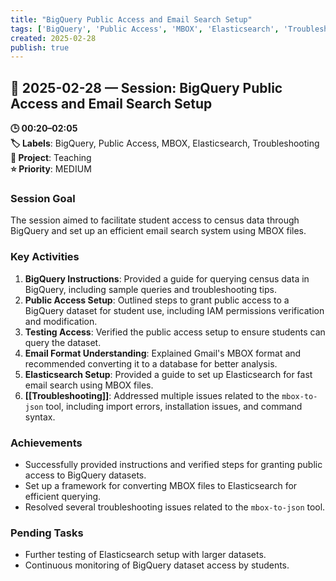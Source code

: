 ```yaml
---
title: "BigQuery Public Access and Email Search Setup"
tags: ['BigQuery', 'Public Access', 'MBOX', 'Elasticsearch', 'Troubleshooting']
created: 2025-02-28
publish: true
---
```


## 📅 2025-02-28 — Session: BigQuery Public Access and Email Search Setup

**🕒 00:20–02:05**  
**🏷️ Labels**: BigQuery, Public Access, MBOX, Elasticsearch, Troubleshooting  
**📂 Project**: Teaching  
**⭐ Priority**: MEDIUM  


### Session Goal
The session aimed to facilitate student access to census data through BigQuery and set up an efficient email search system using MBOX files.

### Key Activities
1. **BigQuery Instructions**: Provided a guide for querying census data in BigQuery, including sample queries and troubleshooting tips.
2. **Public Access Setup**: Outlined steps to grant public access to a BigQuery dataset for student use, including IAM permissions verification and modification.
3. **Testing Access**: Verified the public access setup to ensure students can query the dataset.
4. **Email Format Understanding**: Explained Gmail's MBOX format and recommended converting it to a database for better analysis.
5. **Elasticsearch Setup**: Provided a guide to set up Elasticsearch for fast email search using MBOX files.
6. **[[Troubleshooting]]**: Addressed multiple issues related to the `mbox-to-json` tool, including import errors, installation issues, and command syntax.

### Achievements
- Successfully provided instructions and verified steps for granting public access to BigQuery datasets.
- Set up a framework for converting MBOX files to Elasticsearch for efficient querying.
- Resolved several troubleshooting issues related to the `mbox-to-json` tool.

### Pending Tasks
- Further testing of Elasticsearch setup with larger datasets.
- Continuous monitoring of BigQuery dataset access by students.
